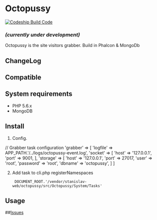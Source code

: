 # Octopussy

[![Codeship Build Code](https://codeship.com/projects/f1a63ed0-3397-0133-8c3a-32e25a7c007a/status?branch=master)](https://codeship.com/projects/f1a63ed0-3397-0133-8c3a-32e25a7c007a/status?branch=master)

### _(currently under development)_

Octopussy is the site visitors grabber. Build in Phalcon & MongoDb

## ChangeLog

## Compatible

## System requirements

* PHP 5.6.x
* MongoDB

## Install
1. Config.

// Grabber task configuration
            'grabber' =>  [
                'logfile'  =>   APP_PATH.'/../logs/octopussy-event.log',
                'socket'        =>  [
                    'host'  =>  '127.0.0.1',
                    'port'  =>  9001,
                ],
                'storage'       =>  [
                    'host'      =>  '127.0.0.1',
                    'port'      =>  27017,
                    'user'      =>  'root',
                    'password'  =>  'root',
                    'dbname'    =>  'octopussy',
                ]
            ]

2. Add task to cli.php registerNamespaces

        DOCUMENT_ROOT.'/vendor/stanislav-web/octopussy/src/Octopussy/System/Tasks'

## Usage

##[Issues](https://github.com/stanislav-web/octopussy/issues "Issues")